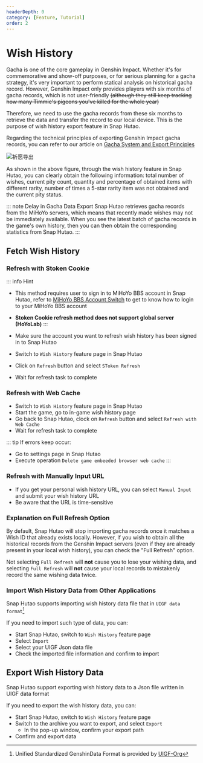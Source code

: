```yaml
---
headerDepth: 0
category: [Feature, Tutorial]
order: 2
---
```


# Wish History

Gacha is one of the core gameplay in Genshin Impact. Whether it's for commemorative and show-off purposes, 
or for serious planning for a gacha strategy, it's very important to perform statical analysis on historical gacha record. 
However, Genshin Impact only provides players with six months of gacha records, which is not user-friendly ~~(although they 
still keep tracking how many Timmie's pigeons you've killed for the whole year)~~

Therefore, we need to use the gacha records from these six months to retrieve the data and transfer the record to our 
local device. This is the purpose of wish history export feature in Snap Hutao.

Regarding the technical principles of exporting Genshin Impact gacha records, 
you can refer to our article on [Gacha System and Export Principles](../advanced/Gacha-system-and-export-principal.html)

![祈愿导出](https://img.alicdn.com/imgextra/i3/1797064093/O1CN01B2DDii1g6du87XIIG_!!1797064093.png)

As shown in the above figure, through the wish history feature in Snap Hutao, you can clearly obtain the following information: 
total number of wishes, current pity count, quantity and percentage of obtained items with different rarity, number of 
times a 5-star rarity item was not obtained and the current pity status.

::: note Delay in Gacha Data Export
Snap Hutao retrieves gacha records from the MiHoYo servers, which means that recently made wishes may not be immediately 
available. When you see the latest batch of gacha records in the game's own history, then you can then obtain the corresponding 
statistics from Snap Hutao.
:::

## Fetch Wish History
### Refresh with Stoken Cookie <Badge text="Recommend" type="tip" />

::: info Hint
- This method requires user to sign in to MiHoYo BBS account in Snap Hutao, refer to 
[MiHoYo BBS Account Switch](mhy-account-switch.md) to get to know how to login to your MiHoYo BBS account
- **Stoken Cookie refresh method does not support global server (HoYoLab)**
:::

- Make sure the account you want to refresh wish history has been signed in to Snap Hutao
- Switch to `Wish History` feature page in Snap Hutao
- Click on `Refresh` button and select `SToken Refresh`
- Wait for refresh task to complete

### Refresh with Web Cache <Badge text="Global Server Supported" type="tip" />

- Switch to `Wish History` feature page in Snap Hutao
- Start the game, go to in-game wish history page
- Go back to Snap Hutao, clock on `Refresh` button and select `Refresh with Web Cache`
- Wait for refresh task to complete

::: tip
If errors keep occur:
- Go to settings page in Snap Hutao
- Execute operation `Delete game embeeded browser web cache`
:::

### Refresh with Manually Input URL <Badge text="Global Server Supported" type="tip" />
- If you get your personal wish history URL, you can select `Manual Input` and submit your wish history URL
- Be aware that the URL is time-sensitive

### Explanation on Full Refresh Option

By default, Snap Hutao will stop importing gacha records once it matches a Wish ID that already exists locally. 
However, if you wish to obtain all the historical records from the Genshin Impact servers 
(even if they are already present in your local wish history), you can check the "Full Refresh" option.

Not selecting `Full Refresh` will **not** cause you to lose your wishing data, 
and selecting `Full Refresh` will **not** cause your local records to mistakenly record the same wishing data twice. 

### Import Wish History Data from Other Applications <Badge text="UIGF" type="info" />
Snap Hutao supports importing wish history data file that in `UIGF data format`[^UIGF-Org]

If you need to import such type of data, you can:
- Start Snap Hutao, switch to `Wish History` feature page
- Select `Import`
- Select your UIGF Json data file
- Check the imported file information and confirm to import

## Export Wish History Data <Badge text="UIGF" type="info" />

Snap Hutao support exporting wish history data to a Json file written in UIGF data format

If you need to export the wish history data, you can:
- Start Snap Hutao, switch to `Wish History` feature page
- Switch to the archive you want to export, and select `Export`
  - In the pop-up window, confirm your export path
- Confirm and export data

[^UIGF-Org]: Unified Standardized GenshinData Format is provided by [UIGF-Org](https://uigf.org/)